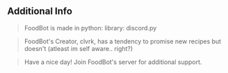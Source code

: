 ## Additional Info
> FoodBot is made in python: library: discord.py

> FoodBot's Creator, clvrk, has a tendency to promise new recipes but doesn't (atleast im self aware.. right?)

> Have a nice day! Join FoodBot's server for additional support. 

